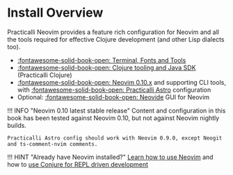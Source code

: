 # Install Overview

Practicalli Neovim provides a feature rich configuration for Neovim and all the tools required for effective Clojure development (and other Lisp dialects too).

- [:fontawesome-solid-book-open: Terminal, Fonts and Tools](terminal-tools.md)
- [:fontawesome-solid-book-open: Clojure tooling and Java SDK](https://practical.li/clojure/install/) (Practicalli Clojure)
- [:fontawesome-solid-book-open: Neovim 0.10.x](neovim.md) and supporting CLI tools, with [:fontawesome-solid-book-open: Practicalli Astro](neovim/#practicalli-astro-config) configuration
- Optional: [:fontawesome-solid-book-open: Neovide](neovide.md) GUI for Neovim

!!! INFO "Neovim 0.10 latest stable release"
    Content and configuration in this book has been tested against Neovim 0.10, but not against Neovim nightly builds.

    Practicalli Astro config should work with Neovim 0.9.0, except Neogit and ts-comment-nvim comments.

!!! HINT "Already have Neovim installed?"
    [Learn how to use Neovim](../neovim-basics/) and how to [use Conjure for REPL driven development](../repl-driven-development/conjure.md)
